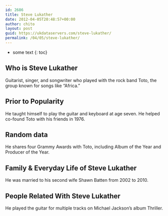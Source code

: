 ```yaml
---
id: 2686
title: Steve Lukather
date: 2012-04-05T20:48:57+00:00
author: chito
layout: post
guid: https://ukdataservers.com/steve-lukather/
permalink: /04/05/steve-lukather/
---
```


* some text
{: toc}
          
          
## Who is  Steve Lukather
                  
                  
                  
Guitarist, singer, and songwriter who played with the rock band Toto, the group known for songs like &#8220;Africa.&#8221;
                  
                
                
                
## Prior to Popularity 
                  
                  
                  
He taught himself to play the guitar and keyboard at age seven. He helped co-found Toto with his friends in 1976.
                  
                
                
                
## Random data 
                  
                  
                  
He shares four Grammy Awards with Toto, including Album of the Year and Producer of the Year.
                  
                
                
                
## Family & Everyday Life of Steve Lukather
                  
                  
                  
He was married to his second wife Shawn Batten from 2002 to 2010.
                  
                
                
                
## People Related With  Steve Lukather
                  
                  
                  
He played the guitar for multiple tracks on Michael Jackson&#8217;s album Thriller.
                  
                
              
            
          
          
          
    
    
  
